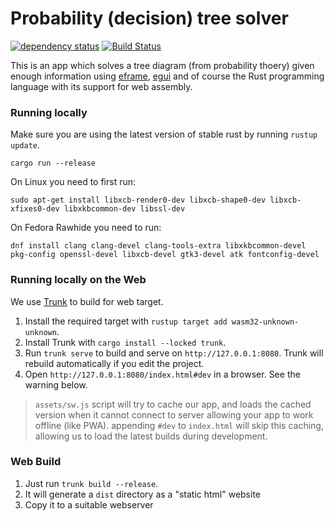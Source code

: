 # Probability (decision) tree solver

[![dependency status](https://deps.rs/repo/github/fledermaus101/probabilitytree_web/status.svg)](https://deps.rs/repo/github/fledermaus101/probabilitytree_web)
[![Build Status](https://github.com/fledermaus101/probabilitytree_web/workflows/CI/badge.svg)](https://github.com/fledermaus101/probabilitytree_web/actions?workflow=CI)

This is an app which solves a tree diagram (from probability thoery) given enough information using [eframe](https://github.com/emilk/egui/tree/master/crates/eframe), [egui](https://github.com/emilk/egui/) and of course the Rust programming language with its support for web assembly.

### Running locally

Make sure you are using the latest version of stable rust by running `rustup update`.

`cargo run --release`

On Linux you need to first run:

`sudo apt-get install libxcb-render0-dev libxcb-shape0-dev libxcb-xfixes0-dev libxkbcommon-dev libssl-dev`

On Fedora Rawhide you need to run:

`dnf install clang clang-devel clang-tools-extra libxkbcommon-devel pkg-config openssl-devel libxcb-devel gtk3-devel atk fontconfig-devel`

### Running locally on the Web

We use [Trunk](https://trunkrs.dev/) to build for web target.
1. Install the required target with `rustup target add wasm32-unknown-unknown`.
2. Install Trunk with `cargo install --locked trunk`.
3. Run `trunk serve` to build and serve on `http://127.0.0.1:8080`. Trunk will rebuild automatically if you edit the project.
4. Open `http://127.0.0.1:8080/index.html#dev` in a browser. See the warning below.

> `assets/sw.js` script will try to cache our app, and loads the cached version when it cannot connect to server allowing your app to work offline (like PWA).
> appending `#dev` to `index.html` will skip this caching, allowing us to load the latest builds during development.

### Web Build
1. Just run `trunk build --release`.
2. It will generate a `dist` directory as a "static html" website
3. Copy it to a suitable webserver
